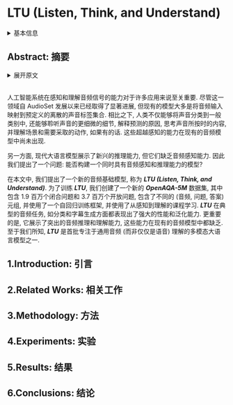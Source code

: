 # LTU (Listen, Think, and Understand)

<details>
<summary>基本信息</summary>

- 标题: "Listen, Think, and Understand"
- 作者:
  - 01 Yuan Gong
  - 02 Hongyin Luo
  - 03 Alexander H. Liu
  - 04 Leonid Karlinsky,
  - 05 James Glass
- 链接:
  - [ArXiv](https://arxiv.org/abs/2305.10790)
  - [Publication](https://openreview.net/forum?id=nBZBPXdJlC)
  - [Github](https://github.com/YuanGongND/ltu)
  - [Demo](https://huggingface.co/spaces/yuangongfdu/ltu)
- 文件:
  - [ArXiv](_PDF/2305.10790v3__LTU__Listen_Think_and_Understand.pdf)
  - [Publication](_PDF/2305.10790p0__LTU__ICLR2024.pdf)

</details>

## Abstract: 摘要

<details>
<summary>展开原文</summary>

The ability of artificial intelligence (AI) systems to perceive and comprehend audio signals is crucial for many applications.
Although significant progress has been made in this area since the development of AudioSet, most existing models are designed to map audio inputs to pre-defined, discrete sound label sets.
In contrast, humans possess the ability to not only classify sounds into general categories, but also to listen to the finer details of the sounds, explain the reason for the predictions, think about what the sound infers, and understand the scene and what action needs to be taken, if any.
Such capabilities beyond perception are not yet present in existing audio models.
On the other hand, modern large language models (LLMs) exhibit emerging reasoning ability but they lack audio perception capabilities.
Therefore, we ask the question: can we build a model that has both audio perception and a reasoning ability?
In this paper, we propose a new audio foundation model, called ***LTU (Listen, Think, and Understand)***.
To train ***LTU***, we created a new ***OpenAQA-5M*** dataset consisting of 1.9 million closed-ended and 3.7 million open-ended, diverse (audio, question, answer) tuples, and have used an autoregressive training framework with a perception-to-understanding curriculum.
***LTU*** demonstrates strong performance and generalization ability on conventional audio tasks such as classification and captioning.
More importantly, it exhibits emerging audio reasoning and comprehension abilities that are absent in existing audio models.
To the best of our knowledge, ***LTU*** is one of the first multimodal large language models that focus on general audio (rather than just speech) understanding.

</details>
<br>

人工智能系统在感知和理解音频信号的能力对于许多应用来说至关重要.
尽管这一领域自 AudioSet 发展以来已经取得了显著进展, 但现有的模型大多是将音频输入映射到预定义的离散的声音标签集合.
相比之下, 人类不仅能够将声音分类到一般类别中, 还能够聆听声音的更细微的细节, 解释预测的原因, 思考声音所按时的内容, 并理解场景和需要采取的动作, 如果有的话.
这些超越感知的能力在现有的音频模型中尚未出现.

另一方面, 现代大语言模型展示了新兴的推理能力, 但它们缺乏音频感知能力.
因此我们提出了一个问题: 能否构建一个同时具有音频感知和推理能力的模型?

在本文中, 我们提出了一个新的音频基础模型, 称为 ***LTU (Listen, Think, and Understand)***.
为了训练 ***LTU***, 我们创建了一个新的 ***OpenAQA-5M*** 数据集, 其中包含 1.9 百万个闭合问题和 3.7 百万个开放问题, 包含了不同的 (音频, 问题, 答案) 元组, 并使用了一个自回归训练框架, 并使用了从感知到理解的课程学习.
***LTU*** 在典型的音频任务, 如分类和字幕生成方面都表现出了强大的性能和泛化能力.
更重要的是, 它展示了突出的音频推理和理解能力, 这些能力在现有的音频模型中都缺乏.
至于我们所知, ***LTU*** 是首批专注于通用音频 (而非仅仅是语音) 理解的多模态大语言模型之一.

## 1.Introduction: 引言

## 2.Related Works: 相关工作

## 3.Methodology: 方法

## 4.Experiments: 实验

## 5.Results: 结果

## 6.Conclusions: 结论